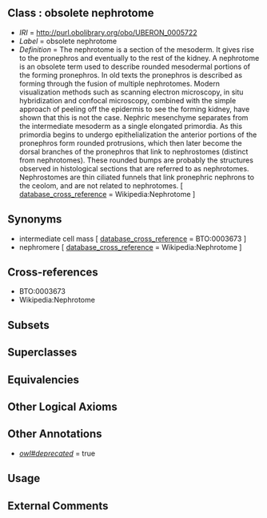 
## Class : obsolete nephrotome

 * *IRI* = http://purl.obolibrary.org/obo/UBERON_0005722
 * *Label* = obsolete nephrotome
 * *Definition* = The nephrotome is a section of the mesoderm. It gives rise to the pronephros and eventually to the rest of the kidney. A nephrotome is an obsolete term used to describe rounded mesodermal portions of the forming pronephros. In old texts the pronephros is described as forming through the fusion of multiple nephrotomes. Modern visualization methods such as scanning electron microscopy, in situ hybridization and confocal microscopy, combined with the simple approach of peeling off the epidermis to see the forming kidney, have shown that this is not the case. Nephric mesenchyme separates from the intermediate mesoderm as a single elongated primordia. As this primordia begins to undergo epithelialization the anterior portions of the pronephros form rounded protrusions, which then later become the dorsal branches of the pronephros that link to nephrostomes (distinct from nephrotomes). These rounded bumps are probably the structures observed in histological sections that are referred to as nephrotomes. Nephrostomes are thin ciliated funnels that link pronephric nephrons to the ceolom, and are not related to nephrotomes. [ [database_cross_reference](../../ef/oboInOwl#hasDbXref.md) = Wikipedia:Nephrotome ]

## Synonyms

 * intermediate cell mass [ [database_cross_reference](../../ef/oboInOwl#hasDbXref.md) = BTO:0003673 ]
 * nephromere [ [database_cross_reference](../../ef/oboInOwl#hasDbXref.md) = Wikipedia:Nephrotome ]

## Cross-references

 * BTO:0003673
 * Wikipedia:Nephrotome

## Subsets


## Superclasses


## Equivalencies


## Other Logical Axioms


## Other Annotations

 * *[owl#deprecated](../../ed/owl#deprecated.md)* = true

## Usage


## External Comments

